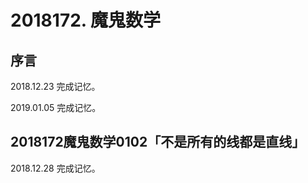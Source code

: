 # 2018172. 魔鬼数学

## 序言
2018.12.23 完成记忆。

2019.01.05 完成记忆。

## 2018172魔鬼数学0102「不是所有的线都是直线」
2018.12.28 完成记忆。


